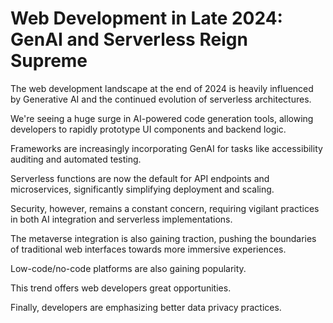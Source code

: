 # Web Development in Late 2024: GenAI and Serverless Reign Supreme

The web development landscape at the end of 2024 is heavily influenced by Generative AI and the continued evolution of serverless architectures.

We're seeing a huge surge in AI-powered code generation tools, allowing developers to rapidly prototype UI components and backend logic.

Frameworks are increasingly incorporating GenAI for tasks like accessibility auditing and automated testing.

Serverless functions are now the default for API endpoints and microservices, significantly simplifying deployment and scaling.

Security, however, remains a constant concern, requiring vigilant practices in both AI integration and serverless implementations.

The metaverse integration is also gaining traction, pushing the boundaries of traditional web interfaces towards more immersive experiences.

Low-code/no-code platforms are also gaining popularity.

This trend offers web developers great opportunities.

Finally, developers are emphasizing better data privacy practices.
